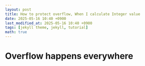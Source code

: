 ```yaml
---
layout: post
title: How to protect overflow, When I calculate Integer value
date: 2025-05-16 10:40 +0900
last_modified_at: 2025-05-16 10:40 +0900
tags: [jekyll theme, jekyll, tutorial]
math: true
---
```


# Overflow happens everywhere